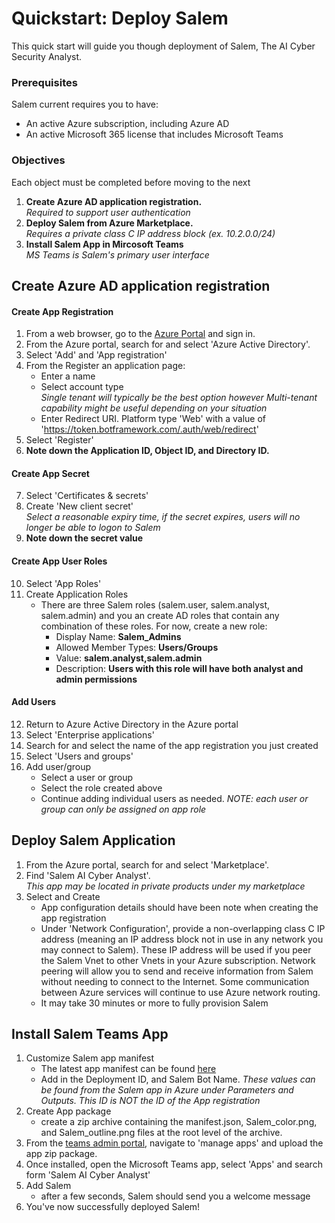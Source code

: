 # Quickstart: Deploy Salem
This quick start will guide you though deployment of Salem, The AI Cyber Security Analyst.

### Prerequisites
Salem current requires you to have:
* An active Azure subscription, including Azure AD
* An active Microsoft 365 license that includes Microsoft Teams

### Objectives
Each object must be completed before moving to the next
1. **Create Azure AD application registration.**  
    *Required to support user authentication*
2. **Deploy Salem from Azure Marketplace.**  
    *Requires a private class C IP address block (ex. 10.2.0.0/24)*
3. **Install Salem App in Mircosoft Teams**  
    *MS Teams is Salem's primary user interface* 

## Create Azure AD application registration
#### Create App Registration
1. From a web browser, go to the [Azure Portal](https://portal.azure.com) and sign in.
2. From the Azure portal, search for and select 'Azure Active Directory'.
3. Select 'Add' and 'App registration'
4. From the Register an application page:
    * Enter a name
    * Select account type  
    *Single tenant will typically be the best option however Multi-tenant capability might be useful depending on your situation*
    * Enter Redirect URI. Platform type 'Web' with a value of 'https://token.botframework.com/.auth/web/redirect'
5. Select 'Register'
6. **Note down the Application ID, Object ID, and Directory ID.**

#### Create App Secret
7. Select 'Certificates & secrets'
8. Create 'New client secret'  
*Select a reasonable expiry time, if the secret expires, users will no longer be able to logon to Salem*
9. **Note down the secret value**

#### Create App User Roles
10. Select 'App Roles'
11. Create Application Roles
    * There are three Salem roles (salem.user, salem.analyst, salem.admin) and you an create AD roles that contain any combination of these roles.  For now, create a new role:
        * Display Name: **Salem_Admins**
        * Allowed Member Types: **Users/Groups**
        * Value: **salem.analyst,salem.admin**
        * Description: **Users with this role will have both analyst and admin permissions**

#### Add Users
12. Return to Azure Active Directory in the Azure portal
13. Select 'Enterprise applications'
14. Search for and select the name of the app registration you just created
15. Select 'Users and groups'
16. Add user/group
    * Select a user or group
    * Select the role created above
    * Continue adding individual users as needed.  *NOTE: each user or group can only be assigned on app role*

## Deploy Salem Application
1. From the Azure portal, search for and select 'Marketplace'.
2. Find 'Salem AI Cyber Analyst'.  
*This app may be located in private products under my marketplace*
3. Select and Create
    * App configuration details should have been note when creating the app registration
    * Under 'Network Configuration', provide a non-overlapping class C IP address (meaning an IP address block not in use in any network you may connect to Salem).  These IP address will be used if you peer the Salem Vnet to other Vnets in your Azure subscription.  Network peering will allow you to send and receive information from Salem without needing to connect to the Internet.  Some communication between Azure services will continue to use Azure network routing.
    * It may take 30 minutes or more to fully provision Salem

## Install Salem Teams App
1. Customize Salem app manifest
    * The latest app manifest can be found [here](https://github.com/SalemCyberAI/Utils/tree/main/Teams%20App)
    * Add in the Deployment ID, and Salem Bot Name. *These values can be found from the Salem app in Azure under Parameters and Outputs.  This ID is NOT the ID of the App registration*
2. Create App package
    * create a zip archive containing the manifest.json, Salem_color.png, and Salem_outline.png files at the root level of the archive.
3. From the [teams admin portal](https://admin.teams.microsoft.com), navigate to 'manage apps' and upload the app zip package.
4. Once installed, open the Microsoft Teams app, select 'Apps' and search form 'Salem AI Cyber Analyst'
5. Add Salem
    * after a few seconds, Salem should send you a welcome message
6. You've now successfully deployed Salem!